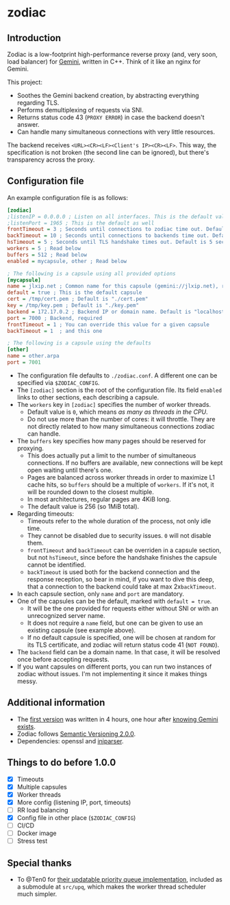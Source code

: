 # zodiac

## Introduction
Zodiac is a low-footprint high-performance reverse proxy (and, very soon, load balancer) for [Gemini](https://gemini.circumlunar.space/), written in C++. Think of it like an nginx for Gemini.

This project:
- Soothes the Gemini backend creation, by abstracting everything regarding TLS.
- Performs demultiplexing of requests via SNI.
- Returns status code 43 (`PROXY ERROR`) in case the backend doesn't answer.
- Can handle many simultaneous connections with very little resources.

The backend receives `<URL><CR><LF><Client's IP><CR><LF>`. This way, the specification is not broken (the second line can be ignored), but there's transparency across the proxy.

## Configuration file
An example configuration file is as follows:
```ini
[zodiac]
;listenIP = 0.0.0.0 ; Listen on all interfaces. This is the default value
;listenPort = 1965 ; This is the default as well
frontTimeout = 3 ; Seconds until connections to zodiac time out. Default is 5 seconds
backTimeout = 10 ; Seconds until connections to backends time out. Default is 5 seconds
hsTimeout = 5 ; Seconds until TLS handshake times out. Default is 5 seconds
workers = 5 ; Read below
buffers = 512 ; Read below
enabled = mycapsule, other ; Read below

; The following is a capsule using all provided options
[mycapsule]
name = jlxip.net ; Common name for this capsule (gemini://jlxip.net), required
default = true ; This is the default capsule
cert = /tmp/cert.pem ; Default is "./cert.pem"
key = /tmp/key.pem ; Default is "./key.pem"
backend = 172.17.0.2 ; Backend IP or domain name. Default is "localhost"
port = 7000 ; Backend, required
frontTimeout = 1 ; You can override this value for a given capsule
backTimeout = 1  ; and this one

; The following is a capsule using the defaults
[other]
name = other.arpa
port = 7001
```

- The configuration file defaults to `./zodiac.conf`. A different one can be specified via `$ZODIAC_CONFIG`.
- The `[zodiac]` section is the root of the configuration file. Its field `enabled` links to other sections, each describing a capsule.
- The `workers` key in `[zodiac]` specifies the number of worker threads.
  - Default value is `0`, which means _as many as threads in the CPU_.
  - Do not use more than the number of cores: it will throttle. They are not directly related to how many simultaneous connections zodiac can handle.
- The `buffers` key specifies how many pages should be reserved for proxying.
  - This does actually put a limit to the number of simultaneous connections. If no buffers are available, new connections will be kept open waiting until there's one.
  - Pages are balanced across worker threads in order to maximize L1 cache hits, so `buffers` should be a multiple of `workers`. If it's not, it will be rounded down to the closest multiple.
  - In most architectures, regular pages are 4KiB long.
  - The default value is 256 (so 1MiB total).
- Regarding timeouts:
  - Timeouts refer to the whole duration of the process, not only idle time.
  - They cannot be disabled due to security issues. `0` will not disable them.
  - `frontTimeout` and `backTimeout` can be overriden in a capsule section, but not `hsTimeout`, since before the handshake finishes the capsule cannot be identified.
  - `backTimeout` is used both for the backend connection and the response reception, so bear in mind, if you want to dive this deep, that a connection to the backend could take at max 2x`backTimeout`.
- In each capsule section, only `name` and `port` are mandatory.
- One of the capsules can be the default, marked with `default = true`.
  - It will be the one provided for requests either without SNI or with an unrecognized server name.
  - It does not require a `name` field, but one can be given to use an existing capsule (see example above).
  - If no default capsule is specified, one will be chosen at random for its TLS certificate, and zodiac will return status code 41 (`NOT FOUND`).
- The `backend` field can be a domain name. In that case, it will be resolved once before accepting requests.
- If you want capsules on different ports, you can run two instances of zodiac without issues. I'm not implementing it since it makes things messy.

## Additional information
- The [first version](https://github.com/jlxip/zodiac/tree/0.1.0) was written in 4 hours, one hour after [knowing Gemini exists](https://youtu.be/K-en4nEV5Xc).
- Zodiac follows [Semantic Versioning 2.0.0](https://semver.org/spec/v2.0.0.html).
- Dependencies: openssl and [iniparser](https://github.com/ndevilla/iniparser).

## Things to do before 1.0.0
- [x] Timeouts
- [x] Multiple capsules
- [x] Worker threads
- [x] More config (listening IP, port, timeouts)
- [ ] RR load balancing
- [x] Config file in other place (`$ZODIAC_CONFIG`)
- [ ] CI/CD
- [ ] Docker image
- [ ] Stress test

## Special thanks
- To @Ten0 for [their updatable priority queue implementation](https://github.com/Ten0/updatable_priority_queue), included as a submodule at `src/upq`, which makes the worker thread scheduler much simpler.
